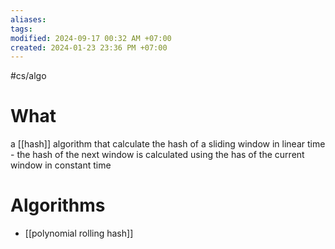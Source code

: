 ```yaml
---
aliases: 
tags: 
modified: 2024-09-17 00:32 AM +07:00
created: 2024-01-23 23:36 PM +07:00
---
```

#cs/algo 

# What
a [[hash]] algorithm that calculate the hash of a sliding window in linear time
	- the hash of the next window is calculated using the has of the current window in constant time

# Algorithms 
- [[polynomial rolling hash]]